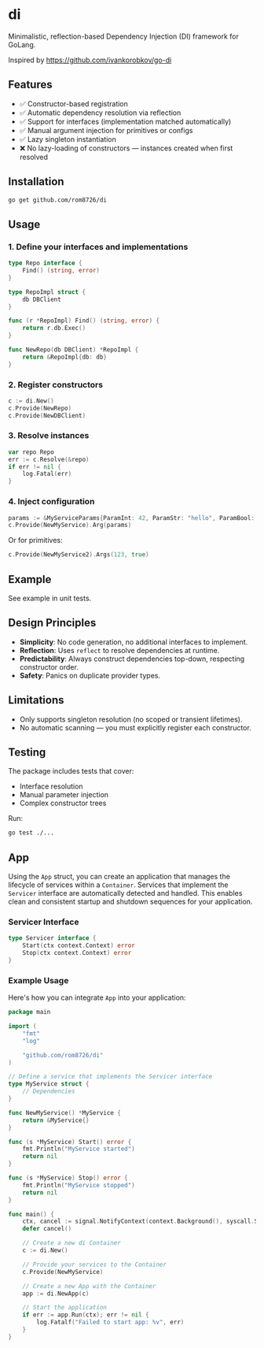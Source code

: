 # di

Minimalistic, reflection-based Dependency Injection (DI) framework for GoLang.

Inspired by https://github.com/ivankorobkov/go-di

## Features

* ✅ Constructor-based registration
* ✅ Automatic dependency resolution via reflection
* ✅ Support for interfaces (implementation matched automatically)
* ✅ Manual argument injection for primitives or configs
* ✅ Lazy singleton instantiation
* ❌ No lazy-loading of constructors — instances created when first resolved

## Installation

```bash
go get github.com/rom8726/di
```

## Usage

### 1. Define your interfaces and implementations

```go
type Repo interface {
	Find() (string, error)
}

type RepoImpl struct {
	db DBClient
}

func (r *RepoImpl) Find() (string, error) {
	return r.db.Exec()
}

func NewRepo(db DBClient) *RepoImpl {
	return &RepoImpl{db: db}
}
```

### 2. Register constructors

```go
c := di.New()
c.Provide(NewRepo)
c.Provide(NewDBClient)
```

### 3. Resolve instances

```go
var repo Repo
err := c.Resolve(&repo)
if err != nil {
	log.Fatal(err)
}
```

### 4. Inject configuration

```go
params := &MyServiceParams{ParamInt: 42, ParamStr: "hello", ParamBool: true}
c.Provide(NewMyService).Arg(params)
```

Or for primitives:

```go
c.Provide(NewMyService2).Args(123, true)
```

## Example

See example in unit tests.

## Design Principles

* **Simplicity**: No code generation, no additional interfaces to implement.
* **Reflection**: Uses `reflect` to resolve dependencies at runtime.
* **Predictability**: Always construct dependencies top-down, respecting constructor order.
* **Safety**: Panics on duplicate provider types.

## Limitations

* Only supports singleton resolution (no scoped or transient lifetimes).
* No automatic scanning — you must explicitly register each constructor.

## Testing

The package includes tests that cover:

* Interface resolution
* Manual parameter injection
* Complex constructor trees

Run:

```bash
go test ./...
```

## App

Using the `App` struct, you can create an application that manages the lifecycle of services within a `Container`.
Services that implement the `Servicer` interface are automatically detected and handled.
This enables clean and consistent startup and shutdown sequences for your application.

### Servicer Interface
```go
type Servicer interface {
	Start(ctx context.Context) error
	Stop(ctx context.Context) error
}
```

### Example Usage

Here's how you can integrate `App` into your application:

```go
package main

import (
    "fmt"
    "log"

    "github.com/rom8726/di"
)

// Define a service that implements the Servicer interface
type MyService struct {
    // Dependencies
}

func NewMyService() *MyService {
    return &MyService{}
}

func (s *MyService) Start() error {
    fmt.Println("MyService started")
    return nil
}

func (s *MyService) Stop() error {
    fmt.Println("MyService stopped")
    return nil
}

func main() {
    ctx, cancel := signal.NotifyContext(context.Background(), syscall.SIGINT, syscall.SIGTERM)
    defer cancel()

    // Create a new di Container
    c := di.New()

    // Provide your services to the Container
    c.Provide(NewMyService)

    // Create a new App with the Container
    app := di.NewApp(c)

    // Start the application
    if err := app.Run(ctx); err != nil {
        log.Fatalf("Failed to start app: %v", err)
    }
}
